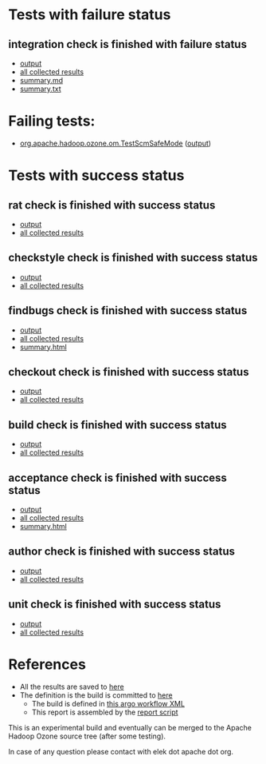 # Tests with failure status

## integration check is finished with failure status

   * [output](https://raw.githubusercontent.com/elek/ozone-ci-03/master/pr/pr-hdds-2368-7z6dp/integration/output.log)
   * [all collected results](https://github.com/elek/ozone-ci-03/tree/master/pr/pr-hdds-2368-7z6dp/integration)
   * [summary.md](https://github.com/elek/ozone-ci-03/tree/master/pr/pr-hdds-2368-7z6dp/integration/summary.md)
   * [summary.txt](https://github.com/elek/ozone-ci-03/tree/master/pr/pr-hdds-2368-7z6dp/integration/summary.txt)

# Failing tests: 

 * [org.apache.hadoop.ozone.om.TestScmSafeMode](hadoop-ozone/integration-test/org.apache.hadoop.ozone.om.TestScmSafeMode.txt) ([output](hadoop-ozone/integration-test/org.apache.hadoop.ozone.om.TestScmSafeMode-output.txt))


# Tests with success status

## rat check is finished with success status

   * [output](https://raw.githubusercontent.com/elek/ozone-ci-03/master/pr/pr-hdds-2368-7z6dp/rat/output.log)
   * [all collected results](https://github.com/elek/ozone-ci-03/tree/master/pr/pr-hdds-2368-7z6dp/rat)


## checkstyle check is finished with success status

   * [output](https://raw.githubusercontent.com/elek/ozone-ci-03/master/pr/pr-hdds-2368-7z6dp/checkstyle/output.log)
   * [all collected results](https://github.com/elek/ozone-ci-03/tree/master/pr/pr-hdds-2368-7z6dp/checkstyle)


## findbugs check is finished with success status

   * [output](https://raw.githubusercontent.com/elek/ozone-ci-03/master/pr/pr-hdds-2368-7z6dp/findbugs/output.log)
   * [all collected results](https://github.com/elek/ozone-ci-03/tree/master/pr/pr-hdds-2368-7z6dp/findbugs)
   * [summary.html](https://elek.github.io/ozone-ci-03/pr/pr-hdds-2368-7z6dp/findbugs/summary.html)


## checkout check is finished with success status

   * [output](https://raw.githubusercontent.com/elek/ozone-ci-03/master/pr/pr-hdds-2368-7z6dp/checkout/output.log)
   * [all collected results](https://github.com/elek/ozone-ci-03/tree/master/pr/pr-hdds-2368-7z6dp/checkout)


## build check is finished with success status

   * [output](https://raw.githubusercontent.com/elek/ozone-ci-03/master/pr/pr-hdds-2368-7z6dp/build/output.log)
   * [all collected results](https://github.com/elek/ozone-ci-03/tree/master/pr/pr-hdds-2368-7z6dp/build)


## acceptance check is finished with success status

   * [output](https://raw.githubusercontent.com/elek/ozone-ci-03/master/pr/pr-hdds-2368-7z6dp/acceptance/output.log)
   * [all collected results](https://github.com/elek/ozone-ci-03/tree/master/pr/pr-hdds-2368-7z6dp/acceptance)
   * [summary.html](https://elek.github.io/ozone-ci-03/pr/pr-hdds-2368-7z6dp/acceptance/summary.html)


## author check is finished with success status

   * [output](https://raw.githubusercontent.com/elek/ozone-ci-03/master/pr/pr-hdds-2368-7z6dp/author/output.log)
   * [all collected results](https://github.com/elek/ozone-ci-03/tree/master/pr/pr-hdds-2368-7z6dp/author)


## unit check is finished with success status

   * [output](https://raw.githubusercontent.com/elek/ozone-ci-03/master/pr/pr-hdds-2368-7z6dp/unit/output.log)
   * [all collected results](https://github.com/elek/ozone-ci-03/tree/master/pr/pr-hdds-2368-7z6dp/unit)




# References

 * All the results are saved to [here](https://github.com/elek/ozone-ci-03/tree/master/pr/pr-hdds-2368-7z6dp/)
 * The definition is the build is committed to [here](https://github.com/elek/argo-ozone)
    * The build is defined in [this argo workflow XML](https://github.com/elek/argo-ozone/blob/master/ozone-build.yaml)
    * This report is assembled by the [report script](https://github.com/elek/argo-ozone/blob/master/scripts/report.sh)

This is an experimental build and eventually can be merged to the Apache Hadoop Ozone source tree (after some testing).

In case of any question please contact with elek dot apache dot org.
